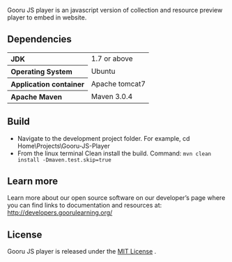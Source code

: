 Gooru JS player is an javascript version of collection  and resource preview player to embed in  website. 


## Dependencies 
<table>
  <tr>
    <th style="text-align:left;">JDK</th>
    <td>1.7 or above</td>
  </tr>
  <tr>
    <th style="text-align:left;">Operating System</th>
    <td>Ubuntu</td>
  </tr>
   <tr>
    <th style="text-align:left;">Application container</th>
    <td>Apache tomcat7</td>
  </tr>
   <tr>
    <th style="text-align:left;">Apache Maven</th>
    <td>Maven 3.0.4</td>
  </tr>
</table>

## Build
* Navigate to the development project folder.
For example, cd Home\Projects\Gooru-JS-Player
* From the linux terminal Clean install the build.
Command: `mvn clean install -Dmaven.test.skip=true`



## Learn more 
Learn more about our open source software on our developer’s page where you can find links to documentation and resources at: http://developers.goorulearning.org/


## License
Gooru JS player is released under the [MIT License](http://opensource.org/licenses/MIT) .